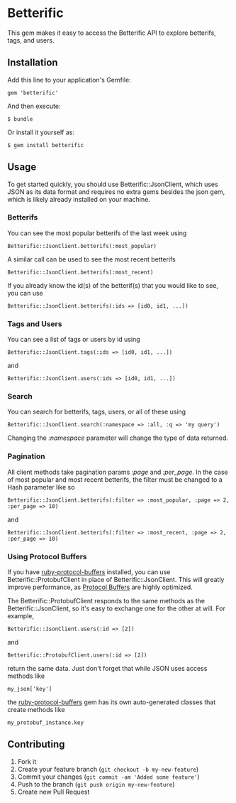 # Betterific

This gem makes it easy to access the Betterific API to explore betterifs, tags,
and users.

## Installation

Add this line to your application's Gemfile:

    gem 'betterific'

And then execute:

    $ bundle

Or install it yourself as:

    $ gem install betterific

## Usage

To get started quickly, you should use Betterific::JsonClient, which uses JSON
as its data format and requires no extra gems besides the json gem, which is
likely already installed on your machine.

### Betterifs

You can see the most popular betterifs of the last week using

    Betterific::JsonClient.betterifs(:most_popular)

A similar call can be used to see the most recent betterifs

    Betterific::JsonClient.betterifs(:most_recent)

If you already know the id(s) of the betterif(s) that you would like to see,
you can use

    Betterific::JsonClient.betterifs(:ids => [id0, id1, ...])

### Tags and Users

You can see a list of tags or users by id using

    Betterific::JsonClient.tags(:ids => [id0, id1, ...])

and

    Betterific::JsonClient.users(:ids => [id0, id1, ...])

### Search

You can search for betterifs, tags, users, or all of these using

    Betterific::JsonClient.search(:namespace => :all, :q => 'my query')

Changing the _:namespace_ parameter will change the type of data returned.

### Pagination

All client methods take pagination params _:page_ and *:per_page*. In the case
of most popular and most recent betterifs, the filter must be changed to a Hash
parameter like so

    Betterific::JsonClient.betterifs(:filter => :most_popular, :page => 2, :per_page => 10)

and

    Betterific::JsonClient.betterifs(:filter => :most_recent, :page => 2, :per_page => 10)

### Using Protocol Buffers

If you have
[ruby-protocol-buffers](https://github.com/codekitchen/ruby-protocol-buffers)
installed, you can use Betterific::ProtobufClient in place of
Betterific::JsonClient. This will greatly improve performance, as
[Protocol Buffers](https://developers.google.com/protocol-buffers/) are highly
optimized.

The Betterific::ProtobufClient responds to the same methods as the
Betterific::JsonClient, so it's easy to exchange one for the other at will. For
example,

    Betterific::JsonClient.users(:id => [2])

and

    Betterific::ProtobufClient.users(:id => [2])

return the same data. Just don't forget that while JSON uses access methods
like

    my_json['key']

the [ruby-protocol-buffers](https://github.com/codekitchen/ruby-protocol-buffers)
gem has its own auto-generated classes that create methods like

    my_protobuf_instance.key

## Contributing

1. Fork it
2. Create your feature branch (`git checkout -b my-new-feature`)
3. Commit your changes (`git commit -am 'Added some feature'`)
4. Push to the branch (`git push origin my-new-feature`)
5. Create new Pull Request
